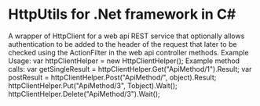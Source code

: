 # HttpUtils for .Net framework in C#

A wrapper of HttpClient for a web api REST service that optionally allows
authentication to be added to the header of the request that later to be
checked using the ActionFilter in the web api controller methods.
Example Usage:
var httpClientHelper = new HttpClientHelper();
Example method calls:
var getSingleResult = httpClientHelper.Get("ApiMethod/1").Result;
var postResult = httpClientHelper.Post("ApiMethod/", object).Result;
httpClientHelper.Put("ApiMethod/3", Tobject).Wait();
httpClientHelper.Delete("ApiMethod/3").Wait();